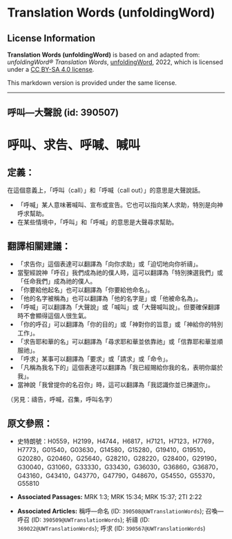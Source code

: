# Translation Words (unfoldingWord)

## License Information

**Translation Words (unfoldingWord)** is based on and adapted from: _unfoldingWord® Translation Words_, [unfoldingWord](https://unfoldingword.org/utw), 2022, which is licensed under a [CC BY-SA 4.0 license](https://creativecommons.org/licenses/by-sa/4.0/legalcode.en).

This markdown version is provided under the same license.



--------------------------------

## 呼叫—大聲說 (id: 390507)

呼叫、求告、呼喊、喊叫
===========

定義：
---

在這個意義上，「呼叫（call）」和「呼喊（call out）」的意思是大聲說話。

* 「呼喊」某人意味著喊叫、宣布或宣告。它也可以指向某人求助，特別是向神呼求幫助。
* 在某些情境中，「呼叫」和「呼喊」的意思是大聲尋求幫助。

翻譯相關建議：
-------

* 「求告你」這個表達可以翻譯為「向你求助」或「迫切地向你祈禱」。
* 當聖經說神「呼召」我們成為祂的僕人時，這可以翻譯為「特別揀選我們」或「任命我們」成為祂的僕人。
* 「你要給他起名」也可以翻譯為「你要給他命名」。
* 「他的名字被稱為」也可以翻譯為「他的名字是」或「他被命名為」。
* 「呼喊」可以翻譯為「大聲說」或「喊叫」或「大聲喊叫說」。但要確保翻譯時不會顯得這個人很生氣。
* 「你的呼召」可以翻譯為「你的目的」或「神對你的旨意」或「神給你的特別工作」。
* 「求告耶和華的名」可以翻譯為「尋求耶和華並依靠祂」或「信靠耶和華並順服祂」。
* 「呼求」某事可以翻譯為「要求」或「請求」或「命令」。
* 「凡稱為我名下的」這個表達可以翻譯為「我已經賜給你我的名，表明你屬於我」。
* 當神說「我曾提你的名召你」時，這可以翻譯為「我認識你並已揀選你」。

（另見：禱告，呼喊，召集，呼叫名字）

原文參照：
-----

* 史特朗號：H0559，H2199，H4744，H6817，H7121，H7123，H7769，H7773，G01540，G03630，G14580，G15280，G19410，G19510，G20280，G20460，G25640，G28210，G28220，G28400，G29190，G30040，G31060，G33330，G33430，G36030，G36860，G36870，G43160，G43410，G43770，G47790，G48670，G54550，G55370，G55810

* **Associated Passages:** MRK 1:3; MRK 15:34; MRK 15:37; 2TI 2:22
* **Associated Articles:** 稱呼—命名 (ID: `390508@UWTranslationWords`); 召喚—呼召 (ID: `390509@UWTranslationWords`); 祈禱 (ID: `369022@UWTranslationWords`); 呼求 (ID: `390567@UWTranslationWords`)

